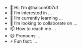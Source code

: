 - 👋 Hi, I’m @halcon007uf
- 👀 I’m interested in ...
- 🌱 I’m currently learning ...
- 💞️ I’m looking to collaborate on ...
- 📫 How to reach me ...
- 😄 Pronouns: ...
- ⚡ Fun fact: ...

<!---
halcon007uf/halcon007uf is a ✨ special ✨ repository because its `README.md` (this file) appears on your GitHub profile.
You can click the Preview link to take a look at your changes.
--->
